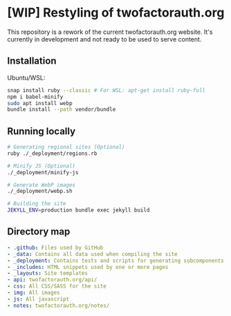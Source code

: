 # [WIP] Restyling of twofactorauth.org

This repository is a rework of the current twofactorauth.org website. It's currently in development and not ready to be used to serve content.

## Installation
Ubuntu/WSL:
```bash
snap install ruby --classic # For WSL: apt-get install ruby-full
npm i babel-minify
sudo apt install webp
bundle install --path vendor/bundle
```

## Running locally
```bash
# Generating regional sites (Optional)
ruby ./_deployment/regions.rb

# Minify JS (Optional)
./_deployment/minify-js

# Generate WebP images
./_deployment/webp.sh

# Building the site
JEKYLL_ENV=production bundle exec jekyll build
```

## Directory map
```YAML
- .github: Files used by GitHub
- _data: Contains all data used when compiling the site
- _deployment: Contains tests and scripts for generating subcomponents of the site.
- _includes: HTML snippets used by one or more pages
- _layouts: Site templates
- api: twofactorauth.org/api/
- css: All CSS/SASS for the site
- img: All images
- js: All javascript
- notes: twofactorauth.org/notes/
```
